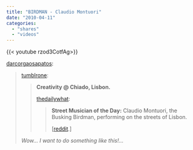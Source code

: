 ```yaml
---
title: "BIRDMAN - Claudio Montuori"
date: "2010-04-11"
categories:
  - "shares"
  - "videos"
---
```


<div style="width: 70vw;">{{< youtube rzod3CotfAg>}}</div>

[darcorgaosapatos](http://darcorgaosapatos.tumblr.com/post/481815161/tumblrone-creativity-chiado-lisbon):

> [tumblrone](http://tumblrone.tumblr.com/post/481800139/creativity-chiado-lisbon-thedailywhat):
>
> > **Creativity @ Chiado, Lisbon.**
> >
> > [thedailywhat](http://thedailywh.at/post/480170010/street-musician-of-the-day-claudio-montuori-the):
> >
> > > **Street Musician of the Day:** Claudio Montuori, the Busking Birdman, performing on the streets of Lisbon.
> > >
> > > \[[reddit](http://www.reddit.com/r/reddit.com/comments/bjcq7/this_dude_is_awesome/).\]
>
> _Wow… I want to do something like this!…_
